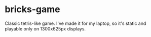 # bricks-game
Classic tetris-like game. I've made it for my laptop, so it's static and playable only on 1300x625px displays.
